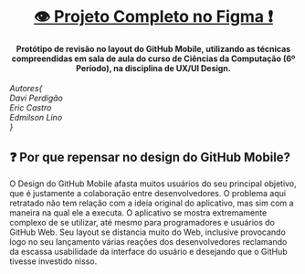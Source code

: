 <h1 align="center">
  <a href="https://www.figma.com/file/mAc03vCwVNpdabp45R5Gc5/Redesign-GitHub-Mobile?node-id=0%3A1&t=g8UfhzRPfLVm5t4s-1" target="_blank">👁 Projeto Completo no Figma ❗</a>
</h1>
<h4 align="center">Protótipo de revisão no layout do GitHub Mobile, utilizando as técnicas compreendidas em sala de aula do curso de Ciências da Computação (6º Período), na disciplina de UX/UI Design.</h4>

<i>Autores{<br/>
                 Davi Perdigão<br/>
                 Eric Castro<br/>
                 Edmilson Lino<br/>
                }<br/>
</i>

## ❓ Por que repensar no design do GitHub Mobile?

O Design do GitHub Mobile afasta muitos usuários do seu principal objetivo, que é justamente a colaboração entre desenvolvedores. O problema aqui retratado não tem relação com a ideia original do aplicativo, mas sim com a maneira na qual ele a executa. O aplicativo se mostra extremamente complexo de se utilizar, até mesmo para programadores e usuários do GitHub Web. Seu layout se distancia muito do Web, inclusive provocando logo no seu lançamento várias reações dos desenvolvedores reclamando da escassa usabilidade da interface do usuário e desejando que o GitHub tivesse investido nisso.
